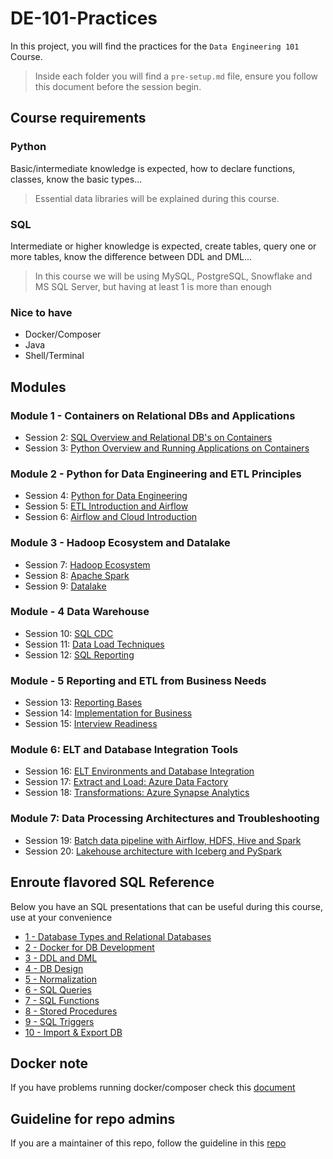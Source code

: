 # DE-101-Practices

In this project, you will find the practices for the `Data Engineering 101` Course.

>Inside each folder you will find a `pre-setup.md` file, ensure you follow this document before the session begin.

## Course requirements

### Python

Basic/intermediate knowledge is expected, how to declare functions, classes, know the basic types...

>Essential data libraries will be explained during this course.

### SQL

Intermediate or higher knowledge is expected, create tables, query one or more tables, know the difference between DDL and DML...

>In this course we will be using MySQL, PostgreSQL, Snowflake and MS SQL Server, but having at least 1 is more than enough

### Nice to have

* Docker/Composer
* Java
* Shell/Terminal

## Modules

### Module 1 - Containers on Relational DBs and Applications

* Session 2: [SQL Overview and Relational DB's on Containers][practice_2]
* Session 3: [Python Overview and Running Applications on Containers][practice_3]

### Module 2 - Python for Data Engineering and ETL Principles

* Session 4: [Python for Data Engineering][practice_4]
* Session 5: [ETL Introduction and Airflow][practice_5]
* Session 6: [Airflow and Cloud Introduction][practice_6]

### Module 3 - Hadoop Ecosystem and Datalake

* Session 7: [Hadoop Ecosystem][practice_7]
* Session 8: [Apache Spark][practice_8]
* Session 9: [Datalake][practice_9]

### Module  - 4 Data Warehouse

* Session 10: [SQL CDC][practice_10]
* Session 11: [Data Load Techniques][practice_11]
* Session 12: [SQL Reporting][practice_12]

### Module  - 5 Reporting and ETL from Business Needs

* Session 13: [Reporting Bases][practice_13]
* Session 14: [Implementation for Business][practice_14]
* Session 15: [Interview Readiness][practice_15]

### Module 6: ELT and Database Integration Tools

* Session 16: [ELT Environments and Database Integration][practice_16]
* Session 17: [Extract and Load: Azure Data Factory][practice_17]
* Session 18: [Transformations: Azure Synapse Analytics][practice_18]

### Module 7: Data Processing Architectures and Troubleshooting

* Session 19: [Batch data pipeline with Airflow, HDFS, Hive and Spark][practice_19]
* Session 20: [Lakehouse architecture with Iceberg and PySpark][practice_20]

## Enroute flavored SQL Reference

Below you have an SQL presentations that can be useful during this course, use at your convenience

* [1 - Database Types and Relational Databases][session_1]
* [2 - Docker for DB Development][session_2]
* [3 - DDL and DML][session_3]
* [4 - DB Design][session_4]
* [5 - Normalization][session_5]
* [6 - SQL Queries][session_6]
* [7 -  SQL Functions][session_7]
* [8 - Stored Procedures][session_8]
* [9 - SQL Triggers][session_9]
* [10 - Import & Export DB][session_10]

## Docker note

If you have problems running docker/composer check this [document][docker_note]

## Guideline for repo admins

If you are a maintainer of this repo, follow the guideline in this [repo][maintainer_guideline]

[maintainer_guideline]: https://github.com/enroute-university/DE-101-Instructor-Notes
[docker_note]: ./docker-note/README.md

[session_1]: https://enrouted.sharepoint.com/:p:/s/DataEngineering/EXc9as6OIdRJj0e64wrPAzMBRjwis40WzWOdaVL9o7ohCQ?e=zYChbp
[session_2]: https://enrouted.sharepoint.com/:p:/s/DataEngineering/EeYUIr-pP9ZFgJePZ_2fnccB3RepOHcmY-lypQ6InmrfLA?e=BT3vrq
[session_3]: https://enrouted.sharepoint.com/:p:/s/DataEngineering/EcN_VOjNs0BFhNxO7s9SD-oBlup0mv2KW0qXz5-sIiInjw?e=Vme2ev
[session_4]: https://enrouted.sharepoint.com/:p:/s/DataEngineering/EVmiyBEKrsxKuHktIHwoNiQBzmY1iK289BWWUw1OdSSV4g?e=vBdf48
[session_5]: https://enrouted.sharepoint.com/:p:/s/DataEngineering/Eemvtf9ceWhPjnzhBNHXqyMBSRBs2Sf4Vj4IiOvemmqdzg?e=av5DxK
[session_6]: https://enrouted.sharepoint.com/:p:/s/DataEngineering/ESIUV02E4CBHqfPPZ3PygigBYJeEY2ffQJ0iA2n8MK0rbw?e=JYbRbm
[session_7]: https://enrouted.sharepoint.com/:p:/s/DataEngineering/EcB5cguTeF5Ns5nsGEFjTd0B1oEiKt5JVn7mGblQ-BdQhg?e=3tV5h9
[session_8]: https://enrouted.sharepoint.com/:p:/s/DataEngineering/EYl62ZRTRz1Fou4Wb-3Y8jcBzqKNgGhklHxrW7cbuAALpA?e=TpmzNE
[session_9]: https://enrouted.sharepoint.com/:p:/s/DataEngineering/EWBljNu40UZPvjBUPZmlhlwB_osRpH6GZCGOXn0p62vpJw?e=OSPTCp
[session_10]: https://enrouted.sharepoint.com/:p:/s/DataEngineering/ERjDTOF4o4VAsoWaL8P7GcQBk3pXjZ8zA3A71-4ZNHfOyQ?e=hJXg2c

[practice_2]: ./Practices/session_2_sql/README.md
[practice_3]: ./Practices/session_3_python/README.md
[practice_4]: ./Practices/session_4_Python_DE/README.md
[practice_5]: ./Practices/session_5_ETL_Airflow/README.md
[practice_6]: ./Practices/session_6_Airflow_Cloud/README.md
[practice_7]: ./Practices/session_7_hadoop/README.md
[practice_8]: ./Practices/session_8_Spark/README.md
[practice_9]: ./Practices/session_9_Datalake/README.md
[practice_10]: ./Practices/session_10_Fundamentals/README.md
[practice_11]: ./Practices/session_11_Data_load_techinques/README.md
[practice_12]: ./Practices/session_12_SQL_Reporting/README.md
[practice_13]: ./Practices/session_13_Reporting_bases/README.md
[practice_14]: ./Practices/session_14_implementation_business/README.md
[practice_15]: ./Practices/session_15_Interview_Readiness/README.md
[practice_16]: ./Practices/session_16_ELT/README.md
[practice_17]: ./Practices/session_17_ADF_Load/README.md
[practice_18]: ./Practices/session_18_ADF_Transform/README.md
[practice_19]: ./Practices/session_19_Batch/README.md
[practice_20]: ./Practices/session_20_Delta/README.md
